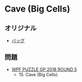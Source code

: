# Cave (Big Cells)

## オリジナル
- [バッグ](cave.md)

## 問題
- [WPF PUZZLE GP 2018 ROUND 5](../questions/wpfpgp2018-5.md)
	- 15\. Cave (Big Cells)
